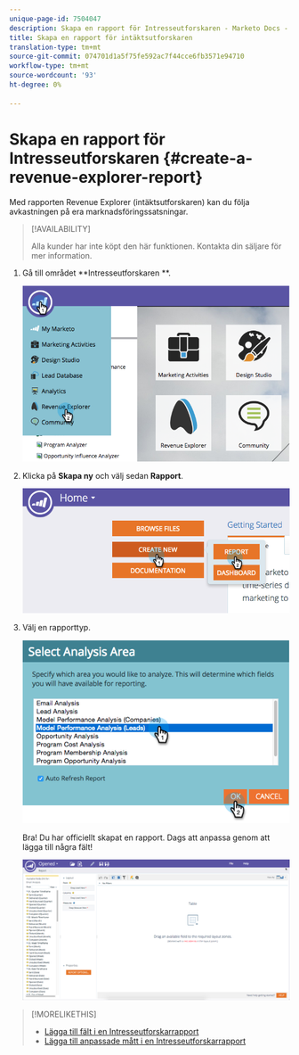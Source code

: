 ```yaml
---
unique-page-id: 7504047
description: Skapa en rapport för Intresseutforskaren - Marketo Docs - Produktdokumentation
title: Skapa en rapport för intäktsutforskaren
translation-type: tm+mt
source-git-commit: 074701d1a5f75fe592ac7f44cce6fb3571e94710
workflow-type: tm+mt
source-wordcount: '93'
ht-degree: 0%

---
```



# Skapa en rapport för Intresseutforskaren {#create-a-revenue-explorer-report}

Med rapporten Revenue Explorer (intäktsutforskaren) kan du följa avkastningen på era marknadsföringssatsningar.

>[!AVAILABILITY]
>
>
>Alla kunder har inte köpt den här funktionen. Kontakta din säljare för mer information.

1. Gå till området **Intresseutforskaren **.

   ![](assets/image2015-3-24-13-3a24-3a56.png)

1. Klicka på **Skapa ny** och välj sedan **Rapport**.

   ![](assets/image2015-3-24-13-3a20-3a40.png)

1. Välj en rapporttyp.

   ![](assets/image2015-3-24-14-3a22-3a32.png)

   Bra! Du har officiellt skapat en rapport. Dags att anpassa genom att lägga till några fält!

   ![](assets/image2015-3-24-13-3a26-3a8.png)

>[!MORELIKETHIS]
>
>* [Lägga till fält i en Intresseutforskarrapport](adding-fields-to-a-revenue-explorer-report.md)
>* [Lägga till anpassade mått i en Intresseutforskarrapport](adding-custom-measures-to-a-revenue-explorer-report.md)

>



